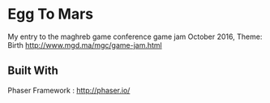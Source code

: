 # Egg To Mars

My entry to the maghreb game conference game jam October 2016, Theme: Birth
http://www.mgd.ma/mgc/game-jam.html


## Built With

Phaser Framework : http://phaser.io/
